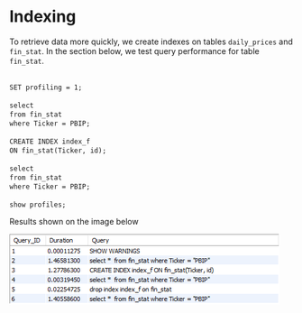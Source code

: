 # Indexing

To retrieve data more quickly, we create indexes on tables ```daily_prices``` and ```fin_stat```. In the section below, we test query performance for table ```fin_stat```.

~~~ mysql

SET profiling = 1;

select  
from fin_stat
where Ticker = PBIP;

CREATE INDEX index_f
ON fin_stat(Ticker, id);

select  
from fin_stat
where Ticker = PBIP;

show profiles;

~~~

Results shown on the image below 

![Alt text](/tables_samples/indexing.PNG?raw=true "Optional Title")
